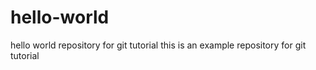 # hello-world
hello world repository for git tutorial
this is an example repository for git tutorial
